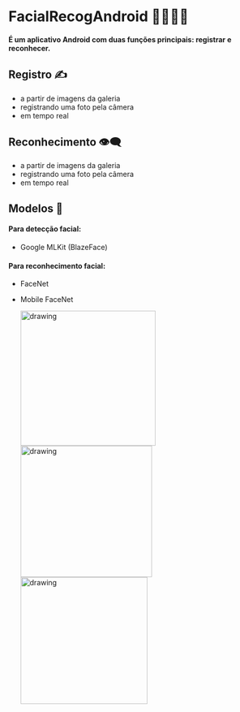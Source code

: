 # FacialRecogAndroid 🕵🏼‍♂️🦅
 #### É um aplicativo Android com duas funções principais: registrar e reconhecer.

## Registro ✍️
  *  a partir de imagens da galeria
  *   registrando uma foto pela câmera
  *   em tempo real
## Reconhecimento 👁‍🗨
  *  a partir de imagens da galeria
  *  registrando uma foto pela câmera
  *  em tempo real

## Modelos 🧠
#### Para detecção facial:
* Google MLKit (BlazeFace)
#### Para reconhecimento facial:
* FaceNet
* Mobile FaceNet


   <img src="https://github.com/mentejoao/FacialRecogAndroid/assets/106777850/a4d09fb4-f0e3-467c-b421-bb6d1feaf57f" alt="drawing" width="266"/>

   <img src="https://github.com/mentejoao/FacialRecogAndroid/assets/106777850/d5c3a9f0-b920-40c4-83a1-4195dbe7f1ba" alt="drawing" width="259"/>

   <img src="https://github.com/mentejoao/FacialRecogAndroid/assets/106777850/3e0d5c9d-f1e6-4380-8de8-e28659635c4c" alt="drawing" width="250"/>




